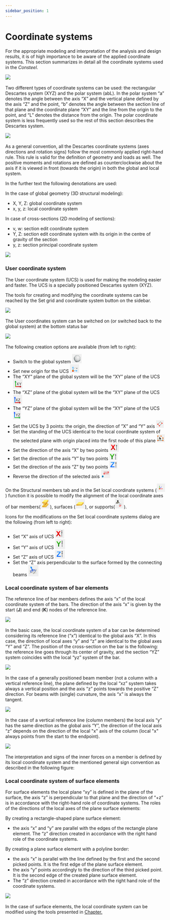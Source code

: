 ```yaml
---
sidebar_position: 1
---
```

# Coordinate systems

For the appropriate modeling and interpretation of the analysis and design results, it is of high importance to be aware of the applied coordinate systems. This section summarizes in detail all the coordinate systems used in the _Consteel_.

<!-- /wp:paragraph -->

<!-- wp:media-text {"align":"","mediaId":8108,"linkDestination":"media","mediaType":"image","mediaWidth":18,"mediaSizeSlug":"full","imageFill":false} -->

[![](https://Consteelsoftware.com/wp-content/uploads/2021/04/5-2-coord-systems.png)](./img/wp-content-uploads-2021-04-5-2-coord-systems.png)

<!-- wp:paragraph {"placeholder":"Content…"} -->

Two different types of coordinate systems can be used: the rectangular Descartes system (XYZ) and the polar system (abL). In the polar system “a” denotes the angle between the axis “X” and the vertical plane defined by the axis “Z” and the point, “b” denotes the angle between the section line of that plane and the coordinate plane “XY” and the line from the origin to the point, and “L” denotes the distance from the origin. The polar coordinate system is less frequently used so the rest of this section describes the Descartes system.

<!-- /wp:paragraph -->

<!-- /wp:media-text -->

<!-- wp:media-text {"align":"","mediaId":8102,"linkDestination":"media","mediaType":"image","mediaWidth":18,"mediaSizeSlug":"full","imageFill":false} -->

[![](https://Consteelsoftware.com/wp-content/uploads/2021/04/5-2-coord-rigth-hand.png)](./img/wp-content-uploads-2021-04-5-2-coord-rigth-hand.png)

<!-- wp:paragraph {"placeholder":"Content…"} -->

As a general convention, all the Descartes coordinate systems (axes directions and rotation signs) follow the most commonly applied right-hand rule. This rule is valid for the definition of geometry and loads as well. The positive moments and rotations are defined as counterclockwise about the axis if it is viewed in front (towards the origin) in both the global and local system.

<!-- /wp:paragraph -->

<!-- /wp:media-text -->

<!-- wp:paragraph -->

<!-- /wp:paragraph -->

<!-- wp:paragraph -->

In the further text the following denotations are used:

<!-- /wp:paragraph -->

<!-- wp:paragraph -->

In the case of global geometry (3D structural modeling):

<!-- /wp:paragraph -->

<!-- wp:list -->

- X, Y, Z: global coordinate system
- x, y, z: local coordinate system

<!-- /wp:list -->

<!-- wp:paragraph -->

In case of cross-sections (2D modeling of sections):

<!-- /wp:paragraph -->

<!-- wp:list -->

- v, w: section edit coordinate system
- Y, Z: section edit coordinate system with its origin in the centre of gravity of the section
- y, z: section principal coordinate system

<!-- /wp:list -->

<!-- wp:image {"id":8117,"width":345,"height":345,"sizeSlug":"full","linkDestination":"media"} -->

[![](https://Consteelsoftware.com/wp-content/uploads/2021/04/5-2-coord-section.jpg)](./img/wp-content-uploads-2021-04-5-2-coord-section.jpg)

<!-- /wp:image -->

<!-- wp:spacer -->

<!-- /wp:spacer -->

<!-- wp:heading {"level":3} -->

### User coordinate system

<!-- /wp:heading -->

<!-- wp:paragraph -->

The User coordinate system (UCS) is used for making the modeling easier and faster. The UCS is a specially positioned Descartes system (XYZ).

<!-- /wp:paragraph -->

<!-- wp:paragraph -->

The tools for creating and modifying the coordinate systems can be reached by the Set grid and coordinate system button on the sidebar.

<!-- /wp:paragraph -->

<!-- wp:image {"id":8123,"width":289,"height":172,"sizeSlug":"full","linkDestination":"media"} -->

[![](https://Consteelsoftware.com/wp-content/uploads/2021/04/5-2-coord-set.png)](./img/wp-content-uploads-2021-04-5-2-coord-set.png)

<!-- /wp:image -->

<!-- wp:paragraph -->

The User coordinates system can be switched on (or switched back to the global system) at the bottom status bar

<!-- /wp:paragraph -->

<!-- wp:image {"id":8259,"width":261,"height":50,"sizeSlug":"full","linkDestination":"media"} -->

[![](https://Consteelsoftware.com/wp-content/uploads/2021/04/5-2-coord-status-bar.png)](./img/wp-content-uploads-2021-04-5-2-coord-status-bar.png)

<!-- /wp:image -->

<!-- wp:paragraph -->

The following creation options are available (from left to right):

<!-- /wp:paragraph -->

<!-- wp:list -->

- Switch to the global system ![](./img/wp-content-uploads-2021-04-5-2-coord-ico-01.png)
- Set new origin for the UCS ![](./img/wp-content-uploads-2021-04-5-2-coord-ico-02.png)
- The “XY” plane of the global system will be the “XY” plane of the UCS ![](./img/wp-content-uploads-2021-04-5-2-coord-ico-03.png)
- The “XZ” plane of the global system will be the “XY” plane of the UCS ![](./img/wp-content-uploads-2021-04-5-2-coord-ico-04.png)
- The “YZ” plane of the global system will be the “XY” plane of the UCS ![](./img/wp-content-uploads-2021-04-5-2-coord-ico-05.png)
- Set the UCS by 3 points: the origin, the direction of ”X” and “Y” axis ![](./img/wp-content-uploads-2021-04-5-2-coord-ico-06.png)
- Set the standing of the UCS identical to the local coordinate system of the selected plane with origin placed into the first node of this plane ![](./img/wp-content-uploads-2021-04-5-2-coord-ico-07.png)
- Set the direction of the axis “X” by two points ![](./img/wp-content-uploads-2021-04-5-2-coord-ico-08.png)
- Set the direction of the axis “Y” by two points ![](./img/wp-content-uploads-2021-04-5-2-coord-ico-09.png)
- Set the direction of the axis “Z” by two points ![](./img/wp-content-uploads-2021-04-5-2-coord-ico-10.png)
- Reverse the direction of the selected axis ![](./img/wp-content-uploads-2021-04-5-2-coord-ico-11.png)

<!-- /wp:list -->

<!-- wp:paragraph -->

On the Structural members tab and in the Set local coordinate systems (![](./img/wp-content-uploads-2021-04-5-2-coord-ico-12.png)) function it is possible to modify the alignment of the local coordinate axes of bar members(![](./img/wp-content-uploads-2021-04-5-2-coord-ico-13.png)), surfaces (![](./img/wp-content-uploads-2021-04-5-2-coord-ico-14.png)), or supports(![](./img/wp-content-uploads-2021-04-5-2-coord-ico-15.png)).

<!-- /wp:paragraph -->

<!-- wp:paragraph -->

Icons for the modifications on the Set local coordinate systems dialog are the following (from left to right):

<!-- /wp:paragraph -->

<!-- wp:list -->

- Set “X” axis of UCS ![](./img/wp-content-uploads-2021-04-5-2-coord-ico-16.png)
- Set “Y” axis of UCS ![](./img/wp-content-uploads-2021-04-5-2-coord-ico-17.png)
- Set “Z” axis of UCS ![](./img/wp-content-uploads-2021-04-5-2-coord-ico-18.png)
- Set the “Z” axis perpendicular to the surface formed by the connecting beams ![](./img/wp-content-uploads-2021-04-5-2-coord-ico-19.png)

<!-- /wp:list -->

<!-- wp:spacer -->

<!-- /wp:spacer -->

<!-- wp:heading {"level":3} -->

### Local coordinate system of bar elements

<!-- /wp:heading -->

<!-- wp:paragraph -->

The reference line of bar members defines the axis “x” of the local coordinate system of the bars. The direction of the axis “x” is given by the start (**J**) and end (**K**) nodes of the reference line.

<!-- /wp:paragraph -->

<!-- wp:media-text {"align":"","mediaId":8272,"linkDestination":"media","mediaType":"image","mediaWidth":23,"mediaSizeSlug":"full","imageFill":false} -->

[![](https://Consteelsoftware.com/wp-content/uploads/2021/04/5-2-coord-bar1.png)](./img/wp-content-uploads-2021-04-5-2-coord-bar1.png)

<!-- wp:paragraph {"placeholder":"Content…"} -->

In the basic case, the local coordinate system of a bar can be determined considering its reference line (“x”) identical to the global axis “X”. In this case, the direction of local axes “y” and “z” are identical to the global axes “Y” and “Z”. The position of the cross-section on the bar is the following: the reference line goes through its center of gravity, and the section “YZ” system coincides with the local “yz” system of the bar.

<!-- /wp:paragraph -->

<!-- /wp:media-text -->

<!-- wp:media-text {"align":"","mediaId":8278,"linkDestination":"media","mediaType":"image","mediaWidth":23,"mediaSizeSlug":"full","imageFill":false} -->

[![](https://Consteelsoftware.com/wp-content/uploads/2021/04/5-2-coord-bar2.png)](./img/wp-content-uploads-2021-04-5-2-coord-bar2.png)

<!-- wp:paragraph {"placeholder":"Content…"} -->

In the case of a generally positioned beam member (not a column with a vertical reference line), the plane defined by the local “xz” system takes always a vertical position and the axis “z” points towards the positive “Z” direction. For beams with (single) curvature, the axis “x” is always the tangent.

<!-- /wp:paragraph -->

<!-- /wp:media-text -->

<!-- wp:media-text {"align":"","mediaId":8284,"linkDestination":"media","mediaType":"image","mediaWidth":23,"mediaSizeSlug":"full","imageFill":false} -->

[![](https://Consteelsoftware.com/wp-content/uploads/2021/04/5-2-coord-bar3.png)](./img/wp-content-uploads-2021-04-5-2-coord-bar3.png)

<!-- wp:paragraph {"placeholder":"Content…"} -->

In the case of a vertical reference line (column members) the local axis “y” has the same direction as the global axis “Y”, the direction of the local axis “z” depends on the direction of the local "x" axis of the column (local "x" always points from the start to the endpoint).

<!-- /wp:paragraph -->

<!-- /wp:media-text -->

<!-- wp:media-text {"align":"","mediaId":8290,"linkDestination":"media","mediaType":"image","mediaWidth":23,"mediaSizeSlug":"full","imageFill":false} -->

[![](https://Consteelsoftware.com/wp-content/uploads/2021/04/image-3.png)](./img/wp-content-uploads-2021-04-image-3.png)

<!-- wp:paragraph {"placeholder":"Content…"} -->

The interpretation and signs of the inner forces on a member is defined by its local coordinate system and the mentioned general sign convention as described in the following figure:

<!-- /wp:paragraph -->

<!-- /wp:media-text -->

<!-- wp:spacer -->

<!-- /wp:spacer -->

<!-- wp:heading {"level":3} -->

### Local coordinate system of surface elements

<!-- /wp:heading -->

<!-- wp:paragraph -->

For surface elements the local plane “xy” is defined in the plane of the surface, the axis “z” is perpendicular to that plane and the direction of “+z” is in accordance with the right-hand role of coordinate systems. The roles of the directions of the local axes of the plane surface elements:

<!-- /wp:paragraph -->

<!-- wp:paragraph -->

By creating a rectangle-shaped plane surface element:

<!-- /wp:paragraph -->

<!-- wp:list -->

- the axis “x” and “y” are parallel with the edges of the rectangle plane element. The “z” direction created in accordance with the right hand role of the coordinate systems.

<!-- /wp:list -->

<!-- wp:paragraph -->

By creating a plane surface element with a polyline border:

<!-- /wp:paragraph -->

<!-- wp:list -->

- the axis “x” is parallel with the line defined by the first and the second picked points. It is the first edge of the plane surface element.
- the axis “y” points accordingly to the direction of the third picked point. It is the second edge of the created plane surface element.
- The “z” direction created in accordance with the right hand role of the coordinate systems.

<!-- /wp:list -->

<!-- wp:image {"align":"center","id":8296,"width":547,"height":433,"sizeSlug":"full","linkDestination":"media"} -->

[![](https://Consteelsoftware.com/wp-content/uploads/2021/04/5-2-coord-surf.png)](./img/wp-content-uploads-2021-04-5-2-coord-surf.png)

<!-- /wp:image -->

<!-- wp:paragraph -->

In the case of surface elements, the local coordinate system can be modified using the tools presented in [Chapter.](../5_0_structural-modeling/5_2_line-members.md)

<!-- /wp:paragraph -->
